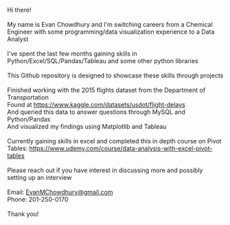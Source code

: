  Hi there! \
\
My name is Evan Chowdhury and I\'m switching careers from a Chemical Engineer with some programming/data visualization experience to a Data Analyst\
\
I\'ve spent the last few months gaining skills in Python/Excel/SQL/Pandas/Tableau and some other python libraries\
\
This Github repository is designed to showcase these skills through projects\
\
Finished working with the 2015 flights dataset from the Department of Transportation\
Found at https://www.kaggle.com/datasets/usdot/flight-delays \
And queried this data to answer questions through MySQL and Python/Pandas \
And visualized my findings using Matplotlib and Tableau\
\
Currently gaining skills in excel and completed this in depth course on Pivot Tables: https://www.udemy.com/course/data-analysis-with-excel-pivot-tables \
\
Please reach out if you have interest in discussing more and possibly setting up an interview\
\
Email: EvanMChowdhury@gmail.com\
Phone: 201-250-0170\
\
Thank you!
